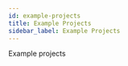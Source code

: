 ```yaml
---
id: example-projects
title: Example Projects
sidebar_label: Example Projects
---
```


Example projects
